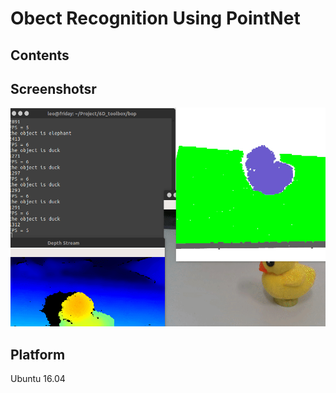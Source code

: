 # Obect Recognition Using PointNet

## Contents

## Screenshotsr
<img src="./doc/screencut.gif" height="350" width="" >

## Platform
Ubuntu 16.04


